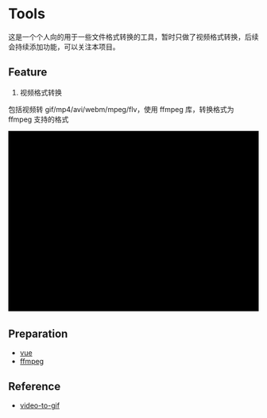 # Tools

这是一个个人向的用于一些文件格式转换的工具，暂时只做了视频格式转换，后续会持续添加功能，可以关注本项目。

## Feature

1. 视频格式转换

包括视频转 gif/mp4/avi/webm/mpeg/flv，使用 ffmpeg 库，转换格式为 ffmpeg 支持的格式

<img src="./docs/imgs/demo.gif" />

## Preparation

- [vue](https://vuejs.org/)
- [ffmpeg](https://github.com/ffmpegwasm/ffmpeg.wasm)

## Reference

- [video-to-gif](https://github.com/mryhryki/video-to-gif)
